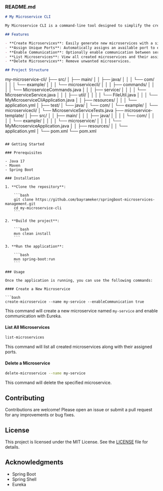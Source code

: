 

### README.md

```markdown
# My Microservice CLI

My Microservice CLI is a command-line tool designed to simplify the creation and management of microservices using Spring Boot. This tool allows users to quickly generate new microservices with predefined templates, assign them unique ports, and optionally enable inter-service communication via Eureka.

## Features

- **Create Microservices**: Easily generate new microservices with a single command.
- **Assign Unique Ports**: Automatically assigns an available port to each new microservice.
- **Enable Communication**: Optionally enable communication between services using Eureka.
- **List Microservices**: View all created microservices and their assigned ports.
- **Delete Microservices**: Remove unwanted microservices.

## Project Structure

```
my-microservice-cli/
├── src/
│   ├── main/
│   │   ├── java/
│   │   │   └── com/
│   │   │       └── example/
│   │   │           └── microservicecli/
│   │   │               ├── commands/
│   │   │               │   └── MicroserviceCommands.java
│   │   │               ├── service/
│   │   │               │   └── MicroserviceService.java
│   │   │               ├── util/
│   │   │               │   └── FileUtil.java
│   │   │               └── MyMicroserviceCliApplication.java
│   │   ├── resources/
│   │   │   └── application.yml
│   ├── test/
│       └── java/
│           └── com/
│               └── example/
│                   └── microservicecli/
│                       └── MicroserviceServiceTests.java
├── microservice-template/
│   ├── src/
│   │   ├── main/
│   │   │   ├── java/
│   │   │   │   └── com/
│   │   │   │       └── example/
│   │   │   │           └── microservice/
│   │   │   │               └── MyMicroserviceApplication.java
│   │   ├── resources/
│   │       └── application.yml
│   └── pom.xml
└── pom.xml
```

## Getting Started

### Prerequisites

- Java 17
- Maven
- Spring Boot

### Installation

1. **Clone the repository**:

    ```bash
    git clone https://github.com/bayrameker/springboot-microservices-management.git
    cd my-microservice-cli
    ```

2. **Build the project**:

    ```bash
    mvn clean install
    ```

3. **Run the application**:

    ```bash
    mvn spring-boot:run
    ```

### Usage

Once the application is running, you can use the following commands:

#### Create a New Microservice

```bash
create-microservice --name my-service --enableCommunication true
```

This command will create a new microservice named `my-service` and enable communication with Eureka.

#### List All Microservices

```bash
list-microservices
```

This command will list all created microservices along with their assigned ports.

#### Delete a Microservice

```bash
delete-microservice --name my-service
```

This command will delete the specified microservice.

## Contributing

Contributions are welcome! Please open an issue or submit a pull request for any improvements or bug fixes.

## License

This project is licensed under the MIT License. See the [LICENSE](LICENSE) file for details.

## Acknowledgments

- Spring Boot
- Spring Shell
- Eureka

```